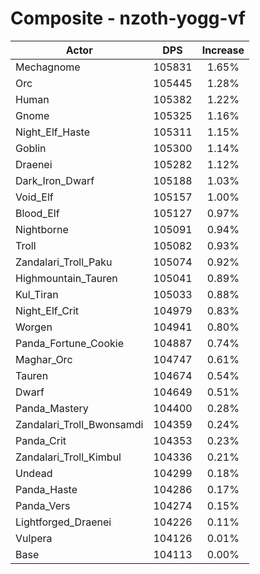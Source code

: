 # Composite - nzoth-yogg-vf
| Actor | DPS | Increase |
|---|:---:|:---:|
|Mechagnome|105831|1.65%|
|Orc|105445|1.28%|
|Human|105382|1.22%|
|Gnome|105325|1.16%|
|Night_Elf_Haste|105311|1.15%|
|Goblin|105300|1.14%|
|Draenei|105282|1.12%|
|Dark_Iron_Dwarf|105188|1.03%|
|Void_Elf|105157|1.00%|
|Blood_Elf|105127|0.97%|
|Nightborne|105091|0.94%|
|Troll|105082|0.93%|
|Zandalari_Troll_Paku|105074|0.92%|
|Highmountain_Tauren|105041|0.89%|
|Kul_Tiran|105033|0.88%|
|Night_Elf_Crit|104979|0.83%|
|Worgen|104941|0.80%|
|Panda_Fortune_Cookie|104887|0.74%|
|Maghar_Orc|104747|0.61%|
|Tauren|104674|0.54%|
|Dwarf|104649|0.51%|
|Panda_Mastery|104400|0.28%|
|Zandalari_Troll_Bwonsamdi|104359|0.24%|
|Panda_Crit|104353|0.23%|
|Zandalari_Troll_Kimbul|104336|0.21%|
|Undead|104299|0.18%|
|Panda_Haste|104286|0.17%|
|Panda_Vers|104274|0.15%|
|Lightforged_Draenei|104226|0.11%|
|Vulpera|104126|0.01%|
|Base|104113|0.00%|
